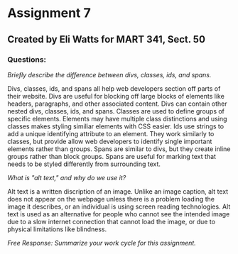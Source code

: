 # Assignment 7

## Created by Eli Watts for MART 341, Sect. 50

### Questions:

*Briefly describe the difference between divs, classes, ids, and spans.*

Divs, classes, ids, and spans all help web developers section off parts of their website. Divs are useful for blocking off large blocks of elements like headers, paragraphs, and other associated content. Divs can contain other nested divs, classes, ids, and spans. Classes are used to define groups of specific elements. Elements may have multiple class distinctions and using classes makes styling similiar elements with CSS easier. Ids use strings to add a unique identifying attribute to an element. They work similarly to classes, but provide allow web developers to identify single important elements rather than groups. Spans are similar to divs, but they create inline groups rather than block groups. Spans are useful for marking text that needs to be styled differently from surrounding text.

*What is "alt text," and why do we use it?*

Alt text is a written discription of an image. Unlike an image caption, alt text does not appear on the webpage unless there is a problem loading the image it describes, or an individual is using screen reading technologies. Alt text is used as an alternative for people who cannot see the intended image due to a slow internet connection that cannot load the image, or due to physical limitations like blindness.

*Free Response: Summarize your work cycle for this assignment.*
